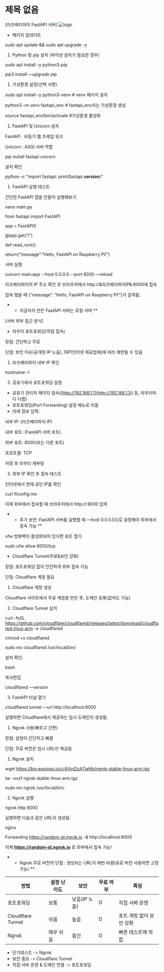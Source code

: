 # 제목 없음

[라즈베리파이 FastAPI 서버]
![logo](https://github.com/user-attachments/assets/00430350-f213-42f3-9d4b-6191016a17a3)

- 패키지 업데이트

sudo apt update && sudo apt upgrade -y

1. Python 및 pip 설치 (파이썬 설치가 필요한 경우)

sudo apt install –y python3-pip

pip3 install —upgrade pip

1. 가상환경 설정(선택 사항)

sudo apt install –y python3-venv # venv 패키지 설치

python3 –m venv fastapi_env # fastapi_env라는 가상환경 생성

source fastapi_env/bin/activate #가상환경 활성화

1. FastAPI 및 Uvicorn 설치

FastAPI : 비동기 웹 프레임 워크

Uvicorn : ASGI 서버 역할

pip install fastapi uvicorn

설치 확인

python –c “import fastapi: print(fastapi.__version__)”

1. FastAPI 실행 테스트

간단한 FastAPI 앱을 만들어 실행해보기

nano main.py

from fastapi import FastAPI

app = FastAPI()

@app.get(“/”)

def read_root():

return{“message”:“Hello, FastAPI on Raspberry Pi!”}

서버 실행

uvicorn main:app --host 0.0.0.0 --port 8000 —reload

라즈베리파이의 IP 주소 확인 후 브라우저에서 http://&라즈베리파이IP&:8000에 접속

접속 했을 때 {“message”: “Hello, FastAPI on Raspberry Pi!”}가 출력됨.

- * 지금까지 만든 FastAPI 서버는 로컬 서버 **

[서버 외부 접근 방식]

- 라우터 포트포워딩(직접 접속)

장점: 간단하고 무료

단점: 보안 이슈(공개된 IP 노출), ISP(인터넷 제공업체)에 따라 제한될 수 있음

1) 라즈베리파이 내부 IP 확인

hostname –I

2) 공유기에서 포트포워딩 설정

- 공유기 관리자 페이지 접속([http://192.168.1.1](http://192.168.1.1/) 등, 라우터마다 다름)
- 포트포워딩(Port Forwarding) 설정 메뉴로 이동
- 아래 정보 입력:

내부 IP: (라즈베리파이 IP)

내부 포트: (FastAPI 서버 포트)

외부 포트: 8000(또는 다른 포트)

프로토콜: TCP

저장 후 라우터 재부팅

3) 외부 IP 확인 후 접속 테스트

인터넷에서 현재 공인 IP를 확인

curl ifconfig.me

이제 외부에서 접속할 때 브라우저에서 http://<IP>:8000 입력

- * 추가 보안: FastAPI 서버를 실행할 때 —host 0.0.0.0으로 설정해야 외부에서 접속 가능 **

ufw 방화벽이 활성화되어 있다면 포트 열기

sudo ufw allow 8000/tcp

- Cloudflare Tunnel(무료&보안 강화)

장점: 포트포워딩 없이 안전하게 외부 접속 가능

단점: Cloudflare 계정 필요

1) Cloudflare 계정 생성

Cloudflare 사이트에서 무료 계정을 만든 후, 도메인 등록(없어도 가능)

2) Cloudflare Tunnel 설치

curl -fsSL https://github.com/cloudflare/cloudflared/releases/latest/download/cloudflared-linux-arm -o cloudflared

chmod +x cloudflared

sudo mv cloudflared /usr/local/bin/

설치 확인:

bash

복사편집

cloudflared —version

3) FastAPI 터널 열기

cloudflared tunnel —url http://localhost:8000

실행하면 Cloudflare에서 제공하는 임시 도메인이 생성됨.

1. Ngrok 사용(빠르고 간편)

장점: 설정이 간단하고 빠름

단점: 무료 버전은 임시 URL만 제공됨

1) Ngrok 설치

wget https://bin.equinox.io/c/4VmDzA7iaHb/ngrok-stable-linux-arm.tgz

tar -xvzf ngrok-stable-linux-arm.tgz

sudo mv ngrok /usr/local/bin/

2) Ngrok 실행

ngrok http 8000

실행하면 다음과 같은 URL이 생성됨:

nginx

Forwarding https://random-id.ngrok.io -& http://localhost:8000

이제 **https://random-id.ngrok.io** 로 외부에서 접속 가능!

- * Ngrok 무료 버전의 단점 : 생성되는 URL이 매번 바뀜(유료 버전 사용하면 고정 가능) **

| 방법 | 설정 난이도 | 보안 | 무료 여부 | 특징 |
| --- | --- | --- | --- | --- |
| 포트포워딩 | 보통 | 낮음(IP 노출) | O | 직접 서버 운영 |
| Cloudflare Tunnel | 쉬움 | 높음 | O | 포트 개방 없이 보안 강화 |
| Ngrok | 매우 쉬움 | 중간 | O | 빠른 테스트에 적합 |
- 단기테스트 -> Ngrok
- 보안 중요 -> Cloudflare Tunnel
- 직접 서버 운영 & 도메인 연결 -> 포트포워딩
